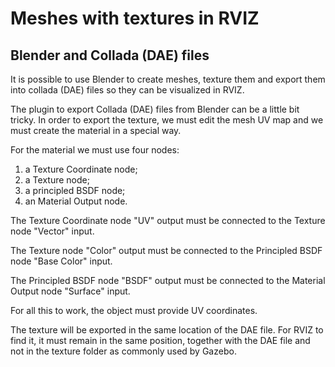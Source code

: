 # Meshes with textures in RVIZ

## Blender and Collada (DAE) files

It is possible to use Blender to create meshes, texture them and export them into collada (DAE) files so they can be visualized in RVIZ.

The plugin to export Collada (DAE) files from Blender can be a little bit tricky. In order to export the texture, we must edit the mesh UV map and we must create the material in a special way.

For the material we must use four nodes:

1. a Texture Coordinate node;
2. a Texture node;
3. a principled BSDF node;
4. an Material Output node.

The Texture Coordinate node "UV" output must be connected to the Texture node "Vector" input.

The Texture node "Color" output must be connected to the Principled BSDF node "Base Color" input.

The Principled BSDF node "BSDF" output must be connected to the Material Output node "Surface" input.

For all this to work, the object must provide UV coordinates.

The texture will be exported in the same location of the DAE file. For RVIZ to find it, it must remain in the same position, together with the DAE file and not in the texture folder as commonly used by Gazebo.
